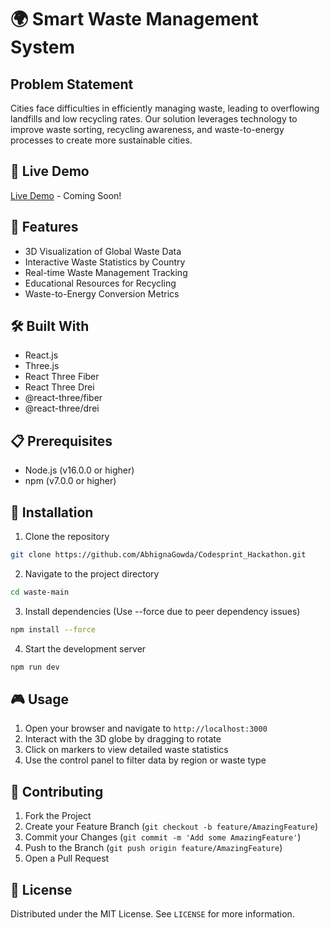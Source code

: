 # 🌍 Smart Waste Management System

## Problem Statement
Cities face difficulties in efficiently managing waste, leading to overflowing landfills and low recycling rates. Our solution leverages technology to improve waste sorting, recycling awareness, and waste-to-energy processes to create more sustainable cities.

## 🚀 Live Demo
[Live Demo](https://example.com/demo) - Coming Soon!

## 🌟 Features
- 3D Visualization of Global Waste Data
- Interactive Waste Statistics by Country
- Real-time Waste Management Tracking
- Educational Resources for Recycling
- Waste-to-Energy Conversion Metrics

## 🛠️ Built With
- React.js
- Three.js
- React Three Fiber
- React Three Drei
- @react-three/fiber
- @react-three/drei

## 📋 Prerequisites
- Node.js (v16.0.0 or higher)
- npm (v7.0.0 or higher)

## 🔧 Installation

1. Clone the repository
```bash
git clone https://github.com/AbhignaGowda/Codesprint_Hackathon.git
```

2. Navigate to the project directory
```bash
cd waste-main
```

3. Install dependencies (Use --force due to peer dependency issues)
```bash
npm install --force
```

4. Start the development server
```bash
npm run dev
```



## 🎮 Usage
1. Open your browser and navigate to `http://localhost:3000`
2. Interact with the 3D globe by dragging to rotate
3. Click on markers to view detailed waste statistics
4. Use the control panel to filter data by region or waste type


## 🤝 Contributing
1. Fork the Project
2. Create your Feature Branch (`git checkout -b feature/AmazingFeature`)
3. Commit your Changes (`git commit -m 'Add some AmazingFeature'`)
4. Push to the Branch (`git push origin feature/AmazingFeature`)
5. Open a Pull Request

## 📜 License
Distributed under the MIT License. See `LICENSE` for more information.


